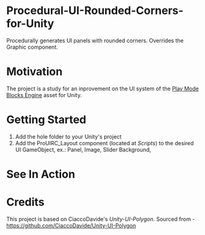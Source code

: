 # Procedural-UI-Rounded-Corners-for-Unity
Procedurally generates UI panels with rounded corners. Overrides the Graphic component.

# Motivation
The project is a study for an inprovement on the UI system of the [Play Mode Blocks Engine](https://u3d.as/1FSH) asset for Unity.  

# Getting Started
1) Add the hole folder to your Unity's project
2) Add the ProUIRC_Layout component (located at *Scripts*) to the desired UI GameObject, ex.: Panel, Image, Slider Background, 

# See In Action


# Credits
This project is based on CiaccoDavide's *Unity-UI-Polygon*.
Sourced from - https://github.com/CiaccoDavide/Unity-UI-Polygon
